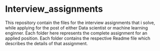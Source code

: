 # Interview_assignments

This repository contain the files for the interview assignments that i solve, while applying for the post of either Data scientist or machine learning enginner.
Each folder here represents the complete assignment for an applied position.
Each folder contains the respective Readme file which describes the details of that assignment.

